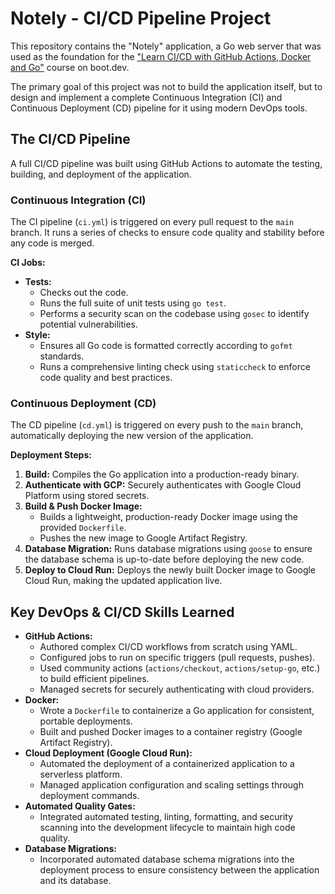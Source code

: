 # Notely - CI/CD Pipeline Project

This repository contains the "Notely" application, a Go web server that was used as the foundation for the ["Learn CI/CD with GitHub Actions, Docker and Go"](https://www.boot.dev/) course on boot.dev.

The primary goal of this project was not to build the application itself, but to design and implement a complete Continuous Integration (CI) and Continuous Deployment (CD) pipeline for it using modern DevOps tools.

## The CI/CD Pipeline

A full CI/CD pipeline was built using GitHub Actions to automate the testing, building, and deployment of the application.

### Continuous Integration (CI)

The CI pipeline (`ci.yml`) is triggered on every pull request to the `main` branch. It runs a series of checks to ensure code quality and stability before any code is merged.

**CI Jobs:**
*   **Tests:**
    *   Checks out the code.
    *   Runs the full suite of unit tests using `go test`.
    *   Performs a security scan on the codebase using `gosec` to identify potential vulnerabilities.
*   **Style:**
    *   Ensures all Go code is formatted correctly according to `gofmt` standards.
    *   Runs a comprehensive linting check using `staticcheck` to enforce code quality and best practices.

### Continuous Deployment (CD)

The CD pipeline (`cd.yml`) is triggered on every push to the `main` branch, automatically deploying the new version of the application.

**Deployment Steps:**
1.  **Build:** Compiles the Go application into a production-ready binary.
2.  **Authenticate with GCP:** Securely authenticates with Google Cloud Platform using stored secrets.
3.  **Build & Push Docker Image:**
    *   Builds a lightweight, production-ready Docker image using the provided `Dockerfile`.
    *   Pushes the new image to Google Artifact Registry.
4.  **Database Migration:** Runs database migrations using `goose` to ensure the database schema is up-to-date before deploying the new code.
5.  **Deploy to Cloud Run:** Deploys the newly built Docker image to Google Cloud Run, making the updated application live.

## Key DevOps & CI/CD Skills Learned

*   **GitHub Actions:**
    *   Authored complex CI/CD workflows from scratch using YAML.
    *   Configured jobs to run on specific triggers (pull requests, pushes).
    *   Used community actions (`actions/checkout`, `actions/setup-go`, etc.) to build efficient pipelines.
    *   Managed secrets for securely authenticating with cloud providers.
*   **Docker:**
    *   Wrote a `Dockerfile` to containerize a Go application for consistent, portable deployments.
    *   Built and pushed Docker images to a container registry (Google Artifact Registry).
*   **Cloud Deployment (Google Cloud Run):**
    *   Automated the deployment of a containerized application to a serverless platform.
    *   Managed application configuration and scaling settings through deployment commands.
*   **Automated Quality Gates:**
    *   Integrated automated testing, linting, formatting, and security scanning into the development lifecycle to maintain high code quality.
*   **Database Migrations:**
    *   Incorporated automated database schema migrations into the deployment process to ensure consistency between the application and its database.